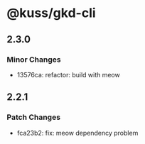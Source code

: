 # @kuss/gkd-cli

## 2.3.0

### Minor Changes

- 13576ca: refactor: build with meow

## 2.2.1

### Patch Changes

- fca23b2: fix: meow dependency problem
